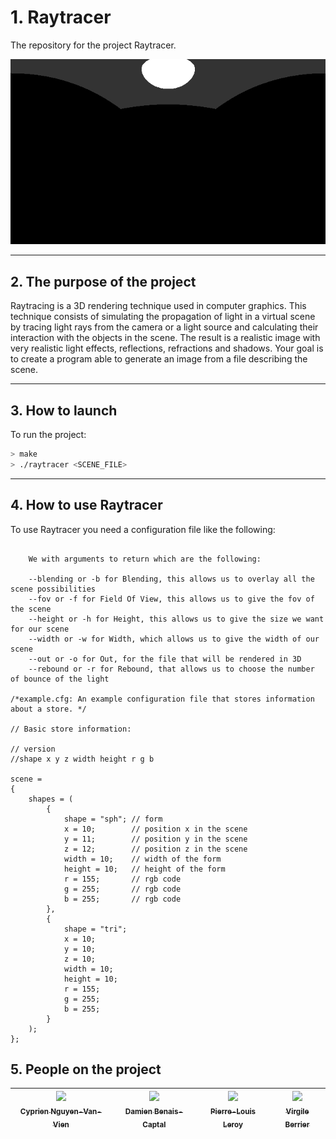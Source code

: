 # 1. Raytracer

The repository for the project Raytracer.

![picture Raytracer](doc/raytracer.gif)

---

## 2. The purpose of the project

Raytracing is a 3D rendering technique used in computer graphics. This technique consists
of simulating the propagation of light in a virtual scene by tracing light rays from the
camera or a light source and calculating their interaction with the objects in the scene.
The result is a realistic image with very realistic light effects, reflections, refractions and shadows.
Your goal is to create a program able to generate an image from a file describing the scene.


---

## 3. How to launch

To run the project:

```sh
> make
> ./raytracer <SCENE_FILE>
```

---

## 4. How to use Raytracer

To use Raytracer you need a configuration file like the following:

```

    We with arguments to return which are the following:

    --blending or -b for Blending, this allows us to overlay all the scene possibilities
    --fov or -f for Field Of View, this allows us to give the fov of the scene
    --height or -h for Height, this allows us to give the size we want for our scene
    --width or -w for Width, which allows us to give the width of our scene
    --out or -o for Out, for the file that will be rendered in 3D
    --rebound or -r for Rebound, that allows us to choose the number of bounce of the light

/*example.cfg: An example configuration file that stores information about a store. */

// Basic store information:

// version
//shape x y z width height r g b

scene =
{
    shapes = (
        {
            shape = "sph"; // form
            x = 10;        // position x in the scene
            y = 11;        // position y in the scene
            z = 12;        // position z in the scene
            width = 10;    // width of the form
            height = 10;   // height of the form
            r = 155;       // rgb code
            g = 255;       // rgb code
            b = 255;       // rgb code
        },
        {
            shape = "tri";
            x = 10;
            y = 10;
            z = 10;
            width = 10;
            height = 10;
            r = 155;
            g = 255;
            b = 255;
        }
    );
};
```

## 5. People on the project

| [<img src="https://github.com/Cyprien-nguyen-van-vien.png?size=85" width=85><br><sub>Cyprien Nguyen-Van-Vien</sub>](https://github.com/Cyprien-nguyen-van-vien) | [<img src="https://github.com/damienBC.png?size=85" width=85><br><sub>Damien Benais-Captal</sub>](https://github.com/damienBC) | [<img src="https://github.com/Pierrelouisleroy.png?size=85" width=85><br><sub>Pierre-Louis Leroy</sub>](https://github.com/Pierrelouisleroy) | [<img src="https://github.com/Lipatant.png?size=85" width=85><br><sub>Virgile Berrier</sub>](https://github.com/Lipatant)
| :--: | :--: | :--: | :--: |

